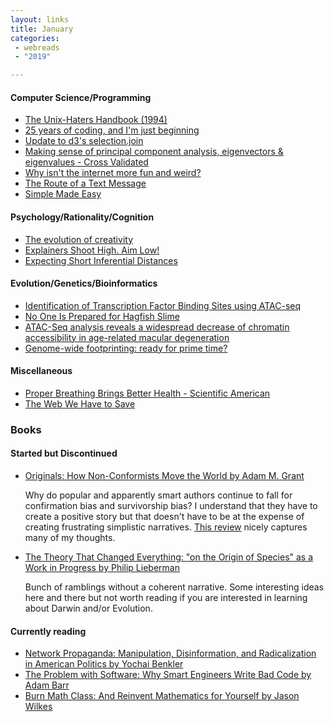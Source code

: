 ```yaml
---
layout: links
title: January
categories: 
 - webreads
 - "2019"

---
```


#### Computer Science/Programming
* [The Unix-Haters Handbook (1994)](https://news.ycombinator.com/item?id=13781815) 
* [25 years of coding, and I'm just beginning](https://dev.to/dechamp/25-years-of-coding-and-im-just-beginning-442n) 
* [Update to d3's selection.join](https://beta.observablehq.com/@d3/selection-join)
* [Making sense of principal component analysis, eigenvectors & eigenvalues - Cross Validated](https://stats.stackexchange.com/questions/2691/making-sense-of-principal-component-analysis-eigenvectors-eigenvalues/) 
* [Why isn't the internet more fun and weird?](https://jarredsumner.com/codeblog/)
* [The Route of a Text Message](https://scottbot.net/the-route-of-a-text-message/)
* [Simple Made Easy](https://www.infoq.com/presentations/Simple-Made-Easy)

#### Psychology/Rationality/Cognition
* [The evolution of creativity](http://faculty.philosophy.umd.edu/pcarruthers/Creative-thinking.htm)
* [Explainers Shoot High. Aim Low!](https://www.lesswrong.com/posts/2TPph4EGZ6trEbtku/explainers-shoot-high-aim-low) 
* [Expecting Short Inferential Distances](https://www.lesswrong.com/posts/HLqWn5LASfhhArZ7w/expecting-short-inferential-distances)

#### Evolution/Genetics/Bioinformatics
* [Identification of Transcription Factor Binding Sites using ATAC-seq](https://www.biorxiv.org/content/biorxiv/early/2018/07/17/362863.full.pdf) 
* [No One Is Prepared for Hagfish Slime](https://www.theatlantic.com/science/archive/2019/01/hagfish-slime/581002/)
* [ATAC-Seq analysis reveals a widespread decrease of chromatin accessibility in age-related macular degeneration](https://www.nature.com/articles/s41467-018-03856-y)
* [Genome-wide footprinting: ready for prime time?](https://www.nature.com/articles/nmeth.3766)

#### Miscellaneous
* [Proper Breathing Brings Better Health - Scientific American](https://www.scientificamerican.com/article/proper-breathing-brings-better-health/#)
* [The Web We Have to Save](https://medium.com/matter/the-web-we-have-to-save-2eb1fe15a426)  

### Books

#### Started but Discontinued
* [Originals: How Non-Conformists Move the World by Adam M. Grant](https://www.goodreads.com/book/show/25614523-originals)

  Why do popular and apparently smart authors continue to fall for confirmation bias and survivorship bias? I 
	understand that they have to create a positive story but that doesn't have to be at the expense of 
	creating frustrating simplistic narratives. [This review](https://www.goodreads.com/review/show/1558153316?book_show_action=true&from_review_page=1) nicely captures many of my thoughts.

* [The Theory That Changed Everything: "on the Origin of Species" as a Work in Progress by Philip Lieberman](https://www.goodreads.com/book/show/34889164-the-theory-that-changed-everything)

	Bunch of ramblings without a coherent narrative. Some interesting ideas here and there but not worth 
	reading if you are interested in learning about Darwin and/or Evolution. 

#### Currently reading
* [Network Propaganda: Manipulation, Disinformation, and Radicalization in American Politics by Yochai Benkler](https://www.goodreads.com/book/show/40846641-network-propaganda)
* [The Problem with Software: Why Smart Engineers Write Bad Code by Adam Barr](https://www.goodreads.com/book/show/39644164-the-problem-with-software)
* [Burn Math Class: And Reinvent Mathematics for Yourself by Jason Wilkes](https://www.goodreads.com/book/show/26195956-burn-math-class)
